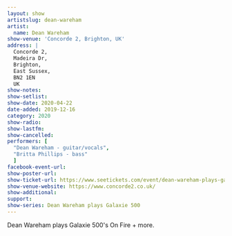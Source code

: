 ```yaml
---
layout: show
artistslug: dean-wareham
artist:
  name: Dean Wareham
show-venue: 'Concorde 2, Brighton, UK'
address: |
  Concorde 2, 
  Madeira Dr, 
  Brighton, 
  East Sussex,   
  BN2 1EN  
  UK
show-notes: 
show-setlist:
show-date: 2020-04-22
date-added: 2019-12-16
category: 2020
show-radio:
show-lastfm:
show-cancelled:
performers: [
  "Dean Wareham - guitar/vocals",
  "Britta Phillips - bass"
  ]
facebook-event-url:
show-poster-url: 
show-ticket-url: https://www.seetickets.com/event/dean-wareham-plays-galaxie-500/concorde-2/1473012
show-venue-website: https://www.concorde2.co.uk/
show-additional:
support:
show-series: Dean Wareham plays Galaxie 500
---
```

Dean Wareham plays Galaxie 500's On Fire + more. 
